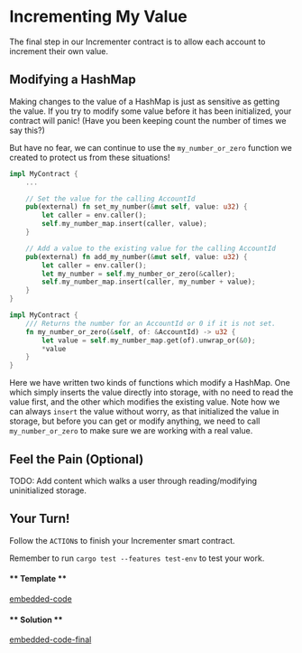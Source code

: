 Incrementing My Value
===

The final step in our Incrementer contract is to allow each account to increment their own value.

## Modifying a HashMap

Making changes to the value of a HashMap is just as sensitive as getting the value. If you try to modify some value before it has been initialized, your contract will panic! (Have you been keeping count the number of times we say this?)

But have no fear, we can continue to use the `my_number_or_zero` function we created to protect us from these situations!

```rust
impl MyContract {
    ...

    // Set the value for the calling AccountId
    pub(external) fn set_my_number(&mut self, value: u32) {
        let caller = env.caller();
        self.my_number_map.insert(caller, value);
    }

    // Add a value to the existing value for the calling AccountId
    pub(external) fn add_my_number(&mut self, value: u32) {
        let caller = env.caller();
        let my_number = self.my_number_or_zero(&caller);
        self.my_number_map.insert(caller, my_number + value);
    }
}

impl MyContract {
    /// Returns the number for an AccountId or 0 if it is not set.
    fn my_number_or_zero(&self, of: &AccountId) -> u32 {
        let value = self.my_number_map.get(of).unwrap_or(&0);
        *value
    }
}
```

Here we have written two kinds of functions which modify a HashMap. One which simply inserts the value directly into storage, with no need to read the value first, and the other which modifies the existing value. Note how we can always `insert` the value without worry, as that initialized the value in storage, but before you can get or modify anything, we need to call `my_number_or_zero` to make sure we are working with a real value.

## Feel the Pain (Optional)

TODO: Add content which walks a user through reading/modifying uninitialized storage.

## Your Turn!

Follow the `ACTION`s to finish your Incrementer smart contract.

Remember to run `cargo test --features test-env` to test your work.

<!-- tabs:start -->

#### ** Template **

[embedded-code](./assets/1.6-template.rs ':include :type=code embed-template')

#### ** Solution **

[embedded-code-final](./assets/1.6-finished-code.rs ':include :type=code embed-final')

<!-- tabs:end -->
